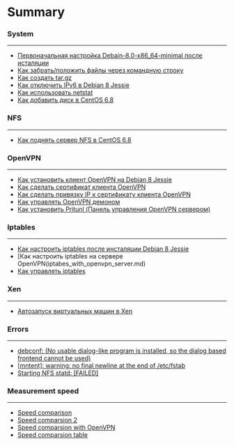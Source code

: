 # Summary


### System
---
* [Первоначальная настройка Debain-8.0-x86_64-minimal после исталяции](setting_centos_minimal.md)
* [Как забрать/положить файлы через командную строку](sftp.md)
* [Как создать tar.gz](tar.md)
* [Как отключить IPv6 в Debian 8 Jessie](disable_ipv6.md)
* [Как использовать netstat](netstat-example.md)
* [Как добавить диск в CentOS 6.8](add_hdd_centos.md)

### NFS
---
* [Как поднять сервер NFS в CentOS 6.8](up_server_nfs_centos.md)

### OpenVPN
---
* [Как установить клиент OpenVPN на Debian 8 Jessie](client-openvpn-senting.md)
* [Как сделать сертификат клиентa OpenVPN](create_client_cert_openvpn.md)
* [Как сделать привязку IP к сертификату клиента OpenVPN](static-vpn-ip.md)
* [Как управлять OpenVPN демоном](start-stop-status.md)
* [Как установить Pritunl (Панель управления OpenVPN сервером)](pritunl_install.md)

### Iptables
---
* [Как настроить iptables после инсталяции Debian 8 Jessie](setting-iptables-after-install.md)
* [Как настроить iptables на сервере OpenVPN(iptabes_with_openvpn_server.md)
* [Как управлять iptables](komandi_iptables.md)

### Xen
---
* [Автозапуск виртуальных машин в Xen](autostart_vm_xen.md)

### Errors
---
* [debconf: (No usable dialog-like program is installed, so the dialog based frontend cannot be used)](error_dailog.md)
* [[mntent]: warning: no final newline at the end of /etc/fstab](fstab_errror_newline.md)
* [Starting NFS statd: [FAILED]](failed_nfs_statd_on_startup.md)

### Measurement speed
---
* [Speed comparison](speed_to_la.md)
* [Speed comparsion 2](speed_to_la_2.md)
* [Speed comparsion with OpenVPN](speed_to_la_open_vpn.md)
* [Speed comparsion table](speed_to_la_table.md)
